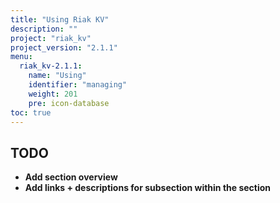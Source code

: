 ```yaml
---
title: "Using Riak KV"
description: ""
project: "riak_kv"
project_version: "2.1.1"
menu:
  riak_kv-2.1.1:
    name: "Using"
    identifier: "managing"
    weight: 201
    pre: icon-database
toc: true
---
```


## TODO

- **Add section overview**
- **Add links + descriptions for subsection within the section**
